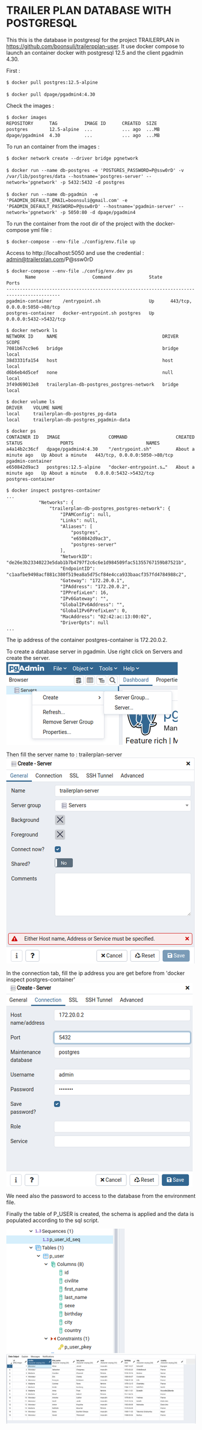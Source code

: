 
TRAILER PLAN DATABASE WITH POSTGRESQL
=====================================

This this is the database in postgresql for the project TRAILERPLAN in https://github.com/boonsuli/trailerpplan-user.
It use docker compose to launch an container docker with postgresql 12.5 and the client pgadmin 4.30.

First :
```shell script
$ docker pull postgres:12.5-alpine

$ docker pull dpage/pgadmin4:4.30
```

Check the images :
```shell script
$ docker images
REPOSITORY      TAG          IMAGE ID      CREATED  SIZE
postgres        12.5-alpine  ...           ... ago  ...MB
dpage/pgadmin4  4.30         ...           ... ago  ...MB
```

To run an container from the images :
```shell script
$ docker network create --driver bridge pgnetwork

$ docker run --name db-postgres -e 'POSTGRES_PASSWORD=P@ssw0rD' -v /var/lib/postgres/data --hostname='postgres-server' --network='pgnetwork' -p 5432:5432 -d postgres

$ docker run --name db-pgadmin  -e 'PGADMIN_DEFAULT_EMAIL=boonsuli@gmail.com' -e 'PGADMIN_DEFAULT_PASSWORD=P@ssw0rD' --hostname='pgadmin-server' --network='pgnetwork' -p 5050:80 -d dpage/pgadmin4
```

To run the container from the root dir of the project with the docker-compose yml file :
```shell script
$ docker-compose --env-file ./config/env.file up
```

Access to http://localhost:5050 and use the credential : admin@trailerplan.com/P@ssw0rD


```shell script
$ docker-compose --env-file ./config/env.dev ps
       Name                     Command              State               Ports            
------------------------------------------------------------------------------------------
pgadmin-container    /entrypoint.sh                  Up      443/tcp, 0.0.0.0:5050->80/tcp
postgres-container   docker-entrypoint.sh postgres   Up      0.0.0.0:5432->5432/tcp  
```

```shell script
$ docker network ls
NETWORK ID     NAME                                       DRIVER    SCOPE
7081b67cc9e6   bridge                                     bridge    local
38d3331fa154   host                                       host      local
d6b6eb4d5cef   none                                       null      local
3f49d69013e8   trailerplan-db-postgres_postgres-network   bridge    local
```

```shell script
$ docker volume ls
DRIVER    VOLUME NAME
local     trailerplan-db-postgres_pg-data
local     trailerplan-db-postgres_pgadmin-data
```

```shell script
$ docker ps
CONTAINER ID   IMAGE                  COMMAND                  CREATED              STATUS              PORTS                           NAMES
a4a14b2c36cf   dpage/pgadmin4:4.30    "/entrypoint.sh"         About a minute ago   Up About a minute   443/tcp, 0.0.0.0:5050->80/tcp   pgadmin-container
e650842d9ac3   postgres:12.5-alpine   "docker-entrypoint.s…"   About a minute ago   Up About a minute   0.0.0.0:5432->5432/tcp          postgres-container
```

```shell script
$ docker inspect postgres-container
...
            "Networks": {
                "trailerplan-db-postgres_postgres-network": {
                    "IPAMConfig": null,
                    "Links": null,
                    "Aliases": [
                        "postgres",
                        "e650842d9ac3",
                        "postgres-server"
                    ],
                    "NetworkID": "de26e3b23340223e5dab1b7b4797f2c6c6e1d984509fac51355767159b87521b",
                    "EndpointID": "c1aafbe9498acf881c380f519ea8a5d75cf84e4cca933baacf357fd4784988c2",
                    "Gateway": "172.20.0.1",
                    "IPAddress": "172.20.0.2",
                    "IPPrefixLen": 16,
                    "IPv6Gateway": "",
                    "GlobalIPv6Address": "",
                    "GlobalIPv6PrefixLen": 0,
                    "MacAddress": "02:42:ac:13:00:02",
                    "DriverOpts": null
...
```
 The ip address of the container postgres-container is 172.20.0.2.  

To create a database server in pgadmin. Use right click on Servers and create the server.
![alt_text](docs/images/pgadmin-menu-create-server.png)

Then fill the server name to : trailerplan-server
![alt_text](docs/images/pgadmin-create-server-general.png)

In the connection tab, fill the ip address you are get before from 'docker inspect postgres-container'
![alt_text](docs/images/pgadmin-create-server-connection.png)

We need also the password to access to the database from the environment file.

Finally the table of P_USER is created, the schema is applied and the data is populated according to the sql script.

![alt_text](docs/images/pgadmin-p_user-schema.png)
![alt_text](docs/images/p_user_contents.png)